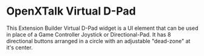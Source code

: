 # OpenXTalk Virtual D-Pad
 This Extension Builder Virtual D-Pad widget is a UI element that can be used in place of 
 a Game Controller Joystick or Directional-Pad. 
 It has 8 directional buttons arranged in a circle with an adjustable 
 "dead-zone" at it's center.


